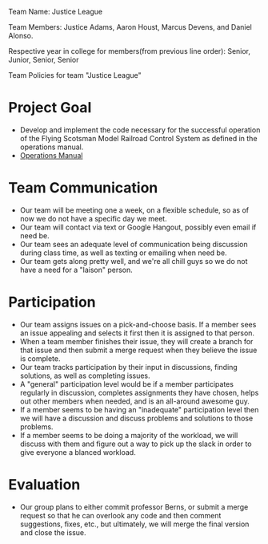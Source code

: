 
 Team Name: Justice League

Team Members: Justice Adams, Aaron Houst, Marcus Devens, and Daniel Alonso.

Respective year in college for members(from previous line order): Senior, Junior, Senior, Senior

Team Policies for team "Justice League"
# Project Goal

- Develop and implement the code necessary for the successful operation of the Flying Scotsman Model Railroad Control System as defined in the operations manual.
- [Operations Manual](http://www.cs.uni.edu/~adberns/courses/cs4740-f17/user_manual.pdf)

# Team Communication

- Our team will be meeting one a week, on a flexible schedule, so as of now we do not have a specific day we meet.
- Our team will contact via text or Google Hangout, possibly even email if need be.
- Our team sees an adequate level of communication being discussion during class time, as well as texting or emailing when need be.
- Our team gets along pretty well, and we're all chill guys so we do not have a need for a "laison" person.

# Participation

- Our team assigns issues on a pick-and-choose basis. If a member sees an issue appealing and selects it first then it is assigned to that person.
- When a team member finishes their issue, they will create a branch for that issue and then submit a merge request when they believe the issue is complete. 
- Our team tracks participation by their input in discussions, finding solutions, as well as completing issues. 
- A "general" participation level would be if a member participates regularly in discussion, completes assignments they have chosen, helps out other members when needed, and is an all-around awesome guy.
- If a member seems to be having an "inadequate" participation level then we will have a discussion and discuss problems and solutions to those problems.
- If a member seems to be doing a majority of the workload, we will discuss with them and figure out a way to pick up the slack in order to give everyone a blanced workload.
    
# Evaluation

- Our group plans to either commit professor Berns, or submit a merge request so that he can overlook any code and then comment suggestions, fixes, etc., but ultimately, we will merge the final version and close the issue.


    
